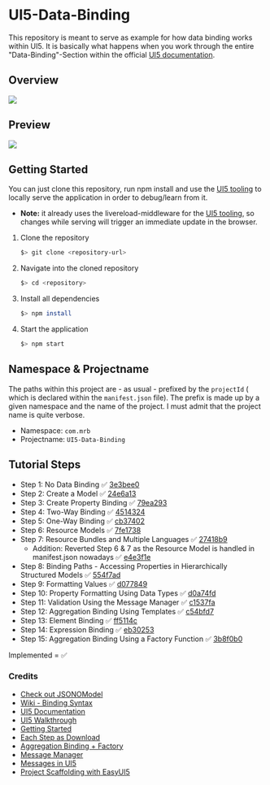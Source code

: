 # UI5-Data-Binding

This repository is meant to serve as example for how data binding works within UI5. It is basically what happens when you work through the entire "Data-Binding"-Section within the official [UI5 documentation](https://sapui5.hana.ondemand.com/#/topic/e5310932a71f42daa41f3a6143efca9c).

## Overview

![](readme_src/DataBindingOverview.png)

## Preview

![](readme_src/Preview.png)

## Getting Started

You can just clone this repository, run npm install and use the [UI5 tooling](https://github.com/SAP/ui5-tooling) to locally serve the application in order to debug/learn from it.

* __Note:__ it already uses the livereload-middleware for the [UI5 tooling](https://github.com/SAP/ui5-tooling), so changes while serving will trigger an immediate update in the browser.

1. Clone the repository
    ```sh
    $> git clone <repository-url>
    ```
1. Navigate into the cloned repository 
    ```sh
    $> cd <repository>
    ```
1. Install all dependencies
    ```sh
    $> npm install
    ```
1. Start the application
    ```sh
    $> npm start
    ```
## Namespace & Projectname

The paths within this project are - as usual - prefixed by the `projectId` ( which is declared within the `manifest.json` file). The prefix is made up by a given namespace and the name of the project. I must admit that the project name is quite verbose.

* Namespace: `com.mrb`
* Projectname: `UI5-Data-Binding`


## Tutorial Steps

* Step 1: No Data Binding :white_check_mark: [3e3bee0](https://github.com/wridgeu/UI5-data-binding/commit/3e3bee0cdea2f37210a994014912f3574f40a918)
* Step 2: Create a Model :white_check_mark: [24e6a13](https://github.com/wridgeu/UI5-data-binding/commit/24e6a13b822b1d2c3a836fcb8ce4e181752da2bd)
* Step 3: Create Property Binding :white_check_mark: [79ea293](https://github.com/wridgeu/UI5-data-binding/commit/79ea2937a7b2d40937c1358f7c7a77b5a47a2103)
* Step 4: Two-Way Binding :white_check_mark: [4514324](https://github.com/wridgeu/UI5-data-binding/commit/4514324a58abf1622e5833329e886814f1d2b78e)
* Step 5: One-Way Binding :white_check_mark: [cb37402](https://github.com/wridgeu/UI5-data-binding/commit/cb37402fb19de5576590ccbcc70abf1d5a858a4c)
* Step 6: Resource Models :white_check_mark: [7fe1738](https://github.com/wridgeu/UI5-data-binding/commit/7fe1738b4a6685a7226ecd438d4cec364c084783)
* Step 7: Resource Bundles and Multiple Languages :white_check_mark: [27418b9](https://github.com/wridgeu/UI5-data-binding/commit/27418b99d57dc3253afdf871ffd2889a5055fee6)
  * Addition: Reverted Step 6 & 7 as the Resource Model is handled in manifest.json nowadays :white_check_mark: [e4e3f1e](https://github.com/wridgeu/UI5-data-binding/commit/e4e3f1ebcf5452258f0c7d7ba5fc20a6fa128d40)
* Step 8: Binding Paths - Accessing Properties in Hierarchically Structured Models :white_check_mark: [554f7ad](https://github.com/wridgeu/UI5-data-binding/commit/554f7ad93b488ce5ee3e52c879cd8c462e0228d0)
* Step 9: Formatting Values :white_check_mark: [d077849](https://github.com/wridgeu/UI5-data-binding/commit/d07784944a58fecbce62b8f45177e4871110e547)
* Step 10: Property Formatting Using Data Types :white_check_mark: [d0a74fd](https://github.com/wridgeu/UI5-data-binding/commit/d0a74fd83d67e5055b137b198b3dde37288a2fe3) 
* Step 11: Validation Using the Message Manager :white_check_mark: [c1537fa](https://github.com/wridgeu/UI5-data-binding/commit/c1537faac51972faa2356fa0c27828a4de7e921f) 
* Step 12: Aggregation Binding Using Templates :white_check_mark: [c54bfd7](https://github.com/wridgeu/UI5-data-binding/commit/c54bfd7d8c7d3bcee2ea54c528338297a7746efb)
* Step 13: Element Binding :white_check_mark: [ff5114c](https://github.com/wridgeu/UI5-data-binding/commit/ff5114c100ac587ef9bae4cde9ca8ede74d25fa0)
* Step 14: Expression Binding :white_check_mark: [eb30253](https://github.com/wridgeu/UI5-data-binding/commit/eb30253fb2d673da0de69ae06dbae7f7bb0b6292) 
* Step 15: Aggregation Binding Using a Factory Function :white_check_mark: [3b8f0b0](https://github.com/wridgeu/UI5-data-binding/commit/3b8f0b057b3e4cc91467248e1ac7e25fea2b1edf) 

Implemented = :white_check_mark:

### Credits

* [Check out JSONOModel](https://github.com/wozjac/jsono-model)
* [Wiki - Binding Syntax](https://github.com/wridgeu/wridgeu.github.io/wiki/UI5-Binding-Syntax)
* [UI5 Documentation](https://sapui5.hana.ondemand.com/#/topic/68b9644a253741e8a4b9e4279a35c247)
* [UI5 Walkthrough](https://sapui5.hana.ondemand.com/#/topic/e5310932a71f42daa41f3a6143efca9c)
* [Getting Started](https://sapui5.hana.ondemand.com/#/topic/8b49fc198bf04b2d9800fc37fecbb218.html)
* [Each Step as Download](https://sapui5.hana.ondemand.com/#/entity/sap.ui.core.tutorial.databinding)
* [Aggregation Binding + Factory](https://sapui5.hana.ondemand.com/#/topic/284a036c8ff943238fb65bf5a2676fb7)
* [Message Manager](https://sapui5.hana.ondemand.com/#/topic/b8c4e534cdb440e9a5bbff86f9572bd6)
* [Messages in UI5](https://sapui5.hana.ondemand.com/#/topic/62b1481d3e084cb49dd30956d183c6a0.html)
* [Project Scaffolding with EasyUI5](https://github.com/SAP/generator-easy-ui5)
